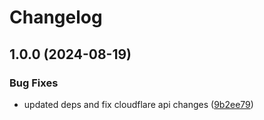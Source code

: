 # Changelog

## 1.0.0 (2024-08-19)


### Bug Fixes

* updated deps and fix cloudflare api changes ([9b2ee79](https://github.com/hugomrdias/action-ipfs-publish/commit/9b2ee791d691b3381e31606d7075a6eef3cff6f4))
